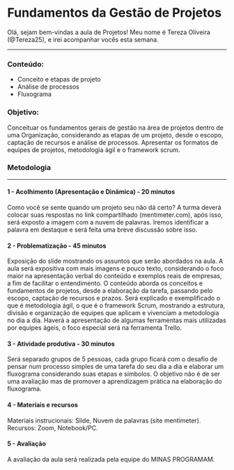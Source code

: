 # Fundamentos da Gestão de Projetos

Olá, sejam bem-vindas a aula de Projetos! Meu nome é Tereza Oliveira (@Tereza25), e irei acompanhar vocês esta semana.

-------------------------------------------------

### Conteúdo:

- Conceito e etapas de projeto 
- Análise de processos 
- Fluxograma 

### Objetivo: 

Conceituar os fundamentos gerais de gestão na área de projetos dentro de uma Organização, considerando as etapas de um projeto, desde o escopo, captação de recursos e análise de processos. Apresentar os formatos de equipes de projetos, metodologia ágil e o framework scrum. 


### Metodologia
------------------------------------------------------------

#### 1 - Acolhimento (Apresentação e Dinâmica) - 20 minutos

Como você se sente quando um projeto seu não dá certo? A turma deverá colocar suas respostas no link compartilhado (mentimeter.com), após isso, será exposto a imagem com a nuvem de palavras. Iremos identificar a palavra em destaque e será feita uma breve discussão sobre isso.

#### 2 - Problematização - 45 minutos

Exposição do slide mostrando os assuntos que serão abordados na aula. A aula será expositiva com mais imagens e pouco texto, considerando o foco maior na apresentação verbal do conteúdo e exemplos reais de empresas, a fim de facilitar o entendimento. O conteúdo aborda os conceitos e fundamentos de projetos, desde a elaboração da tarefa, passando pelo escopo, captação de recursos e prazos. Será explicado e exemplificado o que é metodologia ágil, o que é o framework Scrum, mostrando a estrutura, divisão e organização de equipes que aplicam e vivenciam a metodologia no dia a dia.  Haverá a apresentação de algumas ferramentas mais utilizadas por equipes ágeis, o foco especial será na ferramenta Trello.

#### 3 - Atividade produtiva - 30 minutos
Será separado grupos de 5 pessoas, cada grupo ficará com o desafio de pensar num processo simples de uma tarefa do seu dia a dia e elaborar um fluxograma considerando suas etapas e símbolos. O objetivo não é de ser uma avaliação mas de promover a aprendizagem prática na elaboração do fluxograma. 


#### 4 - Materiais e recursos

Materiais instrucionais: Slide, Nuvem de palavras (site mentimeter).
Recursos:  Zoom, Notebook/PC.

#### 5 - Avaliação

A avaliação da aula será realizada pela equipe do MINAS PROGRAMAM.






